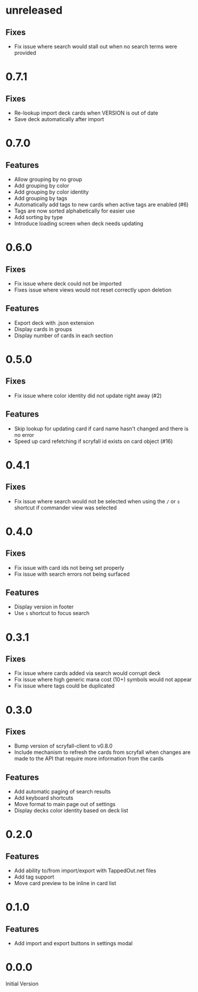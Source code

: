 # unreleased
## Fixes
* Fix issue where search would stall out when no search terms were provided

# 0.7.1
## Fixes
* Re-lookup import deck cards when VERSION is out of date
* Save deck automatically after import

# 0.7.0
## Features
* Allow grouping by no group
* Add grouping by color
* Add grouping by color identity
* Add grouping by tags
* Automatically add tags to new cards when active tags are enabled (#6)
* Tags are now sorted alphabetically for easier use
* Add sorting by type
* Introduce loading screen when deck needs updating

# 0.6.0
## Fixes
* Fix issue where deck could not be imported
* Fixes issue where views would not reset correctly upon deletion

## Features
* Export deck with .json extension
* Display cards in groups
* Display number of cards in each section

# 0.5.0
## Fixes
* Fix issue where color identity did not update right away (#2)

## Features
* Skip lookup for updating card if card name hasn't changed and there is no error
* Speed up card refetching if scryfall id exists on card object (#16)

# 0.4.1
## Fixes
* Fix issue where search would not be selected when using the `/` or `s` shortcut if commander view was selected

# 0.4.0
## Fixes
* Fix issue with card ids not being set properly
* Fix issue with search errors not being surfaced

## Features
* Display version in footer
* Use `s` shortcut to focus search

# 0.3.1
## Fixes
* Fix issue where cards added via search would corrupt deck
* Fix issue where high generic mana cost (10+) symbols would not appear
* Fix issue where tags could be duplicated

# 0.3.0
## Fixes
* Bump version of scryfall-client to v0.8.0
* Include mechanism to refresh the cards from scryfall when changes are made to the API that require more information from the cards

## Features
* Add automatic paging of search results
* Add keyboard shortcuts
* Move format to main page out of settings
* Display decks color identity based on deck list

# 0.2.0
## Features
* Add ability to/from import/export with TappedOut.net files
* Add tag support
* Move card preview to be inline in card list

# 0.1.0
## Features
* Add import and export buttons in settings modal

# 0.0.0
Initial Version
